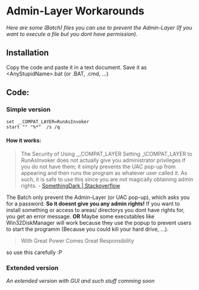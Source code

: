 # Admin-Layer Workarounds
_Here are some (Batch) files you can use to prevent the Admin-Layer (If you want to execute a file but you dont have permission)._
## Installation
Copy the code and paste it in a text document.
Save it as &lt;AnyStupidName&gt;.bat (or .BAT, .cmd, ...)
## Code:
### Simple version
```batch
set __COMPAT_LAYER=RunAsInvoker
start "" "%*"  /s /q
```
#### How it works:
> The Security of Using \_\_COMPAT_LAYER
> Setting \_\COMPAT_LAYER to RunAsInvoker does not actually give you administrator privileges if you
> do not have them; it simply prevents the UAC pop-up from appearing and then runs the program as
> whatever user called it. As such, it is safe to use this since you are not magically obtaining admin
> rights. - [SomethingDark | Stackoverflow](https://stackoverflow.com/a/37881453)

The Batch only prevent the Admin-Layer (or UAC pop-up), which asks you for a password.
**So it doesnt give you any admin rights!** If you want to install something or access to areas/ directorys you dont have rights for, you get an error message. **OR** Maybe some executables like Win32DiskManager will work because they use the popup to prevent users to start the programm (Because you could kill your hard drive, ...).
> With Great Power Comes Great Responsibility

so use this carefully :P
### Extended version
_An extended version with GUI and such stuff comming soon_
